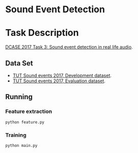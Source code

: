# Sound Event Detection

# Task Description
<a href="https://dcase.community/challenge2017/task-sound-event-detection-in-real-life-audio">DCASE 2017 Task 3: Sound event detection in real life audio</a>.

## Data Set
* <a href="https://zenodo.org/record/814831" target="blank">TUT Sound events 2017, Development dataset</a>.
* <a href="https://zenodo.org/record/1040179" target="blank">TUT Sound events 2017, Evaluation dataset</a>.

## Running
### Feature extraction
```.
python feature.py
```
### Training
```
python main.py
```